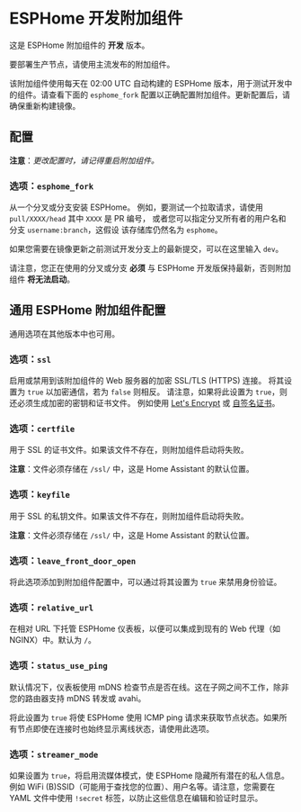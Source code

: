 # ESPHome 开发附加组件

这是 ESPHome 附加组件的 **开发** 版本。

要部署生产节点，请使用主流发布的附加组件。

该附加组件使用每天在 02:00 UTC 自动构建的 ESPHome 版本，用于测试开发中的组件。请查看下面的 `esphome_fork` 配置以正确配置附加组件。更新配置后，请确保重新构建镜像。

## 配置

**注意**：_更改配置时，请记得重启附加组件。_

### 选项：`esphome_fork`

从一个分叉或分支安装 ESPHome。
例如，要测试一个拉取请求，请使用 `pull/XXXX/head` 其中 `XXXX` 是 PR 编号，
或者您可以指定分叉所有者的用户名和分支 `username:branch`，这假设
该存储库仍然名为 `esphome`。

如果您需要在镜像更新之前测试开发分支上的最新提交，可以在这里输入 `dev`。

请注意，您正在使用的分叉或分支 **必须** 与 ESPHome 开发版保持最新，否则附加组件 **将无法启动**。


## 通用 ESPHome 附加组件配置

通用选项在其他版本中也可用。

### 选项：`ssl`

启用或禁用到该附加组件的 Web 服务器的加密 SSL/TLS (HTTPS) 连接。
将其设置为 `true` 以加密通信，若为 `false` 则相反。
请注意，如果将此设置为 `true`，则还必须生成加密的密钥和证书文件。
例如使用 [Let's Encrypt](https://www.home-assistant.io/addons/lets_encrypt/)
或 [自签名证书](https://www.home-assistant.io/docs/ecosystem/certificates/tls_self_signed_certificate/)。

### 选项：`certfile`

用于 SSL 的证书文件。如果该文件不存在，则附加组件启动将失败。

**注意**：文件必须存储在 `/ssl/` 中，这是 Home Assistant 的默认位置。

### 选项：`keyfile`

用于 SSL 的私钥文件。如果该文件不存在，则附加组件启动将失败。

**注意**：文件必须存储在 `/ssl/` 中，这是 Home Assistant 的默认位置。

### 选项：`leave_front_door_open`

将此选项添加到附加组件配置中，可以通过将其设置为 `true` 来禁用身份验证。

### 选项：`relative_url`

在相对 URL 下托管 ESPHome 仪表板，以便可以集成到现有的 Web 代理（如 NGINX）中。默认为 `/`。

### 选项：`status_use_ping`

默认情况下，仪表板使用 mDNS 检查节点是否在线。这在子网之间不工作，除非您的路由器支持 mDNS 转发或 avahi。

将此设置为 `true` 将使 ESPHome 使用 ICMP ping 请求来获取节点状态。如果所有节点即使在连接时也始终显示离线状态，请使用此选项。

### 选项：`streamer_mode`

如果设置为 `true`，将启用流媒体模式，使 ESPHome 隐藏所有潜在的私人信息。例如 WiFi (B)SSID（可能用于查找您的位置）、用户名等。请注意，您需要在 YAML 文件中使用 `!secret` 标签，以防止这些信息在编辑和验证时显示。